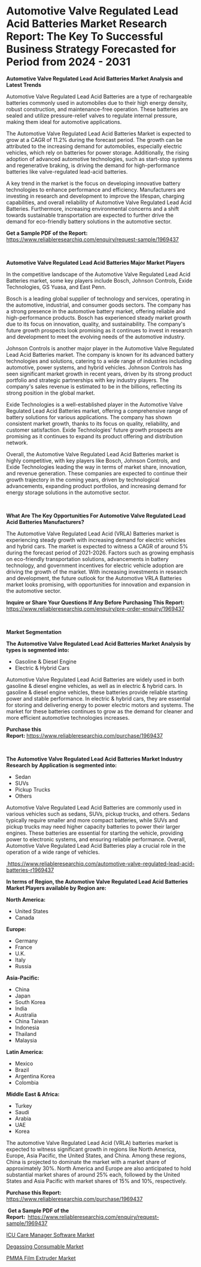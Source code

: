 <p><h1>Automotive Valve Regulated Lead Acid Batteries Market Research Report: The Key To Successful Business Strategy Forecasted for Period from 2024 - 2031</h1></p><p><strong>Automotive Valve Regulated Lead Acid Batteries Market Analysis and Latest Trends</strong></p>
<p><p>Automotive Valve Regulated Lead Acid Batteries are a type of rechargeable batteries commonly used in automobiles due to their high energy density, robust construction, and maintenance-free operation. These batteries are sealed and utilize pressure-relief valves to regulate internal pressure, making them ideal for automotive applications.</p><p>The Automotive Valve Regulated Lead Acid Batteries Market is expected to grow at a CAGR of 11.2% during the forecast period. The growth can be attributed to the increasing demand for automobiles, especially electric vehicles, which rely on batteries for power storage. Additionally, the rising adoption of advanced automotive technologies, such as start-stop systems and regenerative braking, is driving the demand for high-performance batteries like valve-regulated lead-acid batteries.</p><p>A key trend in the market is the focus on developing innovative battery technologies to enhance performance and efficiency. Manufacturers are investing in research and development to improve the lifespan, charging capabilities, and overall reliability of Automotive Valve Regulated Lead Acid Batteries. Furthermore, increasing environmental concerns and a shift towards sustainable transportation are expected to further drive the demand for eco-friendly battery solutions in the automotive sector.</p></p>
<p><strong>Get a Sample PDF of the Report:&nbsp;</strong> <a href="https://www.reliableresearchiq.com/enquiry/request-sample/1969437">https://www.reliableresearchiq.com/enquiry/request-sample/1969437</a></p>
<p>&nbsp;</p>
<p><strong>Automotive Valve Regulated Lead Acid Batteries Major Market Players</strong></p>
<p><p>In the competitive landscape of the Automotive Valve Regulated Lead Acid Batteries market, some key players include Bosch, Johnson Controls, Exide Technologies, GS Yuasa, and East Penn. </p><p>Bosch is a leading global supplier of technology and services, operating in the automotive, industrial, and consumer goods sectors. The company has a strong presence in the automotive battery market, offering reliable and high-performance products. Bosch has experienced steady market growth due to its focus on innovation, quality, and sustainability. The company's future growth prospects look promising as it continues to invest in research and development to meet the evolving needs of the automotive industry.</p><p>Johnson Controls is another major player in the Automotive Valve Regulated Lead Acid Batteries market. The company is known for its advanced battery technologies and solutions, catering to a wide range of industries including automotive, power systems, and hybrid vehicles. Johnson Controls has seen significant market growth in recent years, driven by its strong product portfolio and strategic partnerships with key industry players. The company's sales revenue is estimated to be in the billions, reflecting its strong position in the global market.</p><p>Exide Technologies is a well-established player in the Automotive Valve Regulated Lead Acid Batteries market, offering a comprehensive range of battery solutions for various applications. The company has shown consistent market growth, thanks to its focus on quality, reliability, and customer satisfaction. Exide Technologies' future growth prospects are promising as it continues to expand its product offering and distribution network.</p><p>Overall, the Automotive Valve Regulated Lead Acid Batteries market is highly competitive, with key players like Bosch, Johnson Controls, and Exide Technologies leading the way in terms of market share, innovation, and revenue generation. These companies are expected to continue their growth trajectory in the coming years, driven by technological advancements, expanding product portfolios, and increasing demand for energy storage solutions in the automotive sector.</p></p>
<p>&nbsp;</p>
<p><strong>What Are The Key Opportunities For Automotive Valve Regulated Lead Acid Batteries Manufacturers?</strong></p>
<p><p>The Automotive Valve Regulated Lead Acid (VRLA) Batteries market is experiencing steady growth with increasing demand for electric vehicles and hybrid cars. The market is expected to witness a CAGR of around 5% during the forecast period of 2021-2026. Factors such as growing emphasis on eco-friendly transportation solutions, advancements in battery technology, and government incentives for electric vehicle adoption are driving the growth of the market. With increasing investments in research and development, the future outlook for the Automotive VRLA Batteries market looks promising, with opportunities for innovation and expansion in the automotive sector.</p></p>
<p><strong>Inquire or Share Your Questions If Any Before Purchasing This Report:</strong> <a href="https://www.reliableresearchiq.com/enquiry/pre-order-enquiry/1969437">https://www.reliableresearchiq.com/enquiry/pre-order-enquiry/1969437</a></p>
<p>&nbsp;</p>
<p><strong>Market Segmentation</strong></p>
<p><strong>The Automotive Valve Regulated Lead Acid Batteries Market Analysis by types is segmented into:</strong></p>
<p><ul><li>Gasoline & Diesel Engine</li><li>Electric & Hybrid Cars</li></ul></p>
<p><p>Automotive Valve Regulated Lead Acid Batteries are widely used in both gasoline & diesel engine vehicles, as well as in electric & hybrid cars. In gasoline & diesel engine vehicles, these batteries provide reliable starting power and stable performance. In electric & hybrid cars, they are essential for storing and delivering energy to power electric motors and systems. The market for these batteries continues to grow as the demand for cleaner and more efficient automotive technologies increases.</p></p>
<p><strong>Purchase this Report:&nbsp;</strong><a href="https://www.reliableresearchiq.com/purchase/1969437">https://www.reliableresearchiq.com/purchase/1969437</a></p>
<p>&nbsp;</p>
<p><strong>The Automotive Valve Regulated Lead Acid Batteries Market Industry Research by Application is segmented into:</strong></p>
<p><ul><li>Sedan</li><li>SUVs</li><li>Pickup Trucks</li><li>Others</li></ul></p>
<p><p>Automotive Valve Regulated Lead Acid Batteries are commonly used in various vehicles such as sedans, SUVs, pickup trucks, and others. Sedans typically require smaller and more compact batteries, while SUVs and pickup trucks may need higher capacity batteries to power their larger engines. These batteries are essential for starting the vehicle, providing power to electronic systems, and ensuring reliable performance. Overall, Automotive Valve Regulated Lead Acid Batteries play a crucial role in the operation of a wide range of vehicles.</p></p>
<p><a href="https://www.reliableresearchiq.com/automotive-valve-regulated-lead-acid-batteries-r1969437">&nbsp;https://www.reliableresearchiq.com/automotive-valve-regulated-lead-acid-batteries-r1969437</a></p>
<p><strong>In terms of Region, the Automotive Valve Regulated Lead Acid Batteries Market Players available by Region are:</strong></p>
<p>
    <p> <strong> North America: </strong>
        <ul>
            <li>United States</li>
            <li>Canada</li>
        </ul>
        </p> 
    <p> <strong> Europe: </strong>
        <ul>
            <li>Germany</li>
            <li>France</li>
            <li>U.K.</li>
            <li>Italy</li>
            <li>Russia</li>
        </ul>
        </p> 
    <p> <strong> Asia-Pacific: </strong>
        <ul>
            <li>China</li>
            <li>Japan</li>
            <li>South Korea</li>
            <li>India</li>
            <li>Australia</li>
            <li>China Taiwan</li>
            <li>Indonesia</li>
            <li>Thailand</li>
            <li>Malaysia</li>
        </ul>
        </p> 
    <p> <strong> Latin America: </strong>
        <ul>
            <li>Mexico</li>
            <li>Brazil</li>
            <li>Argentina Korea</li>
            <li>Colombia</li>
        </ul>
        </p> 
    <p> <strong> Middle East & Africa: </strong>
        <ul>
            <li>Turkey</li>
            <li>Saudi</li>
            <li>Arabia</li>
            <li>UAE</li>
            <li>Korea</li>
        </ul>
    </p>
    </p>
<p><p>The automotive Valve Regulated Lead Acid (VRLA) batteries market is expected to witness significant growth in regions like North America, Europe, Asia Pacific, the United States, and China. Among these regions, China is projected to dominate the market with a market share of approximately 30%. North America and Europe are also anticipated to hold substantial market shares of around 25% each, followed by the United States and Asia Pacific with market shares of 15% and 10%, respectively.</p></p>
<p><strong>Purchase this Report: </strong><a href="https://www.reliableresearchiq.com/purchase/1969437">https://www.reliableresearchiq.com/purchase/1969437</a></p>
<p>&nbsp;<strong>Get a Sample PDF of the Report:&nbsp;&nbsp;</strong><a href="https://www.reliableresearchiq.com/enquiry/request-sample/1969437">https://www.reliableresearchiq.com/enquiry/request-sample/1969437</a></p>
<p><strong></strong></p>
<p><p><a href="https://github.com/violawzepeda0462024/Market-Research-Report-List-1/blob/main/icu-care-manager-software-market.md">ICU Care Manager Software Market</a></p><p><a href="https://github.com/erickahgreen002024/Market-Research-Report-List-1/blob/main/degassing-consumable-market.md">Degassing Consumable Market</a></p><p><a href="https://github.com/BurtonGALEN/Market-Research-Report-List-1/blob/main/pmma-film-extruder-market.md">PMMA Film Extruder Market</a></p></p>